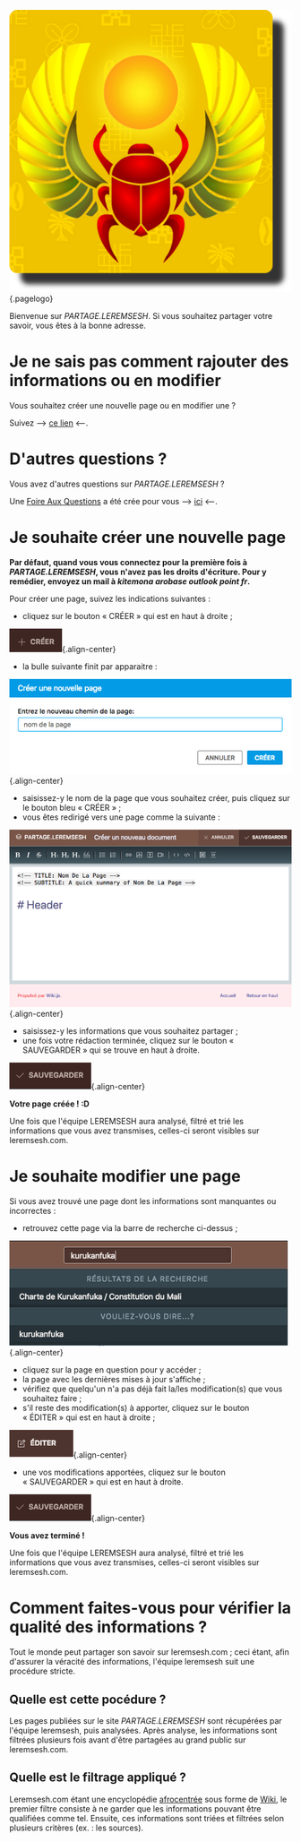 <!-- TITLE: Page d'acceuil -->
<!-- SUBTITLE: Quelques explications avant de démarrer -->

![Logo Siteweb](/uploads/logo/logo-siteweb.png "Logo Siteweb"){.pagelogo}

Bienvenue sur *PARTAGE.LEREMSESH*.
Si vous souhaitez partager votre savoir, vous êtes à la bonne adresse.

# Je ne sais pas comment rajouter des informations ou en modifier
Vous souhaitez créer une nouvelle page ou en modifier une ?

Suivez --> [ce lien](/leremsesh/faq) <--.

# D'autres questions ?
Vous avez d'autres questions sur *PARTAGE.LEREMSESH* ?

Une [Foire Aux Questions](/leremsesh/faq) a été crée pour vous --> [ici](/leremsesh/faq) <--.

# Je souhaite créer une nouvelle page
**Par défaut, quand vous vous connectez pour la première fois à *PARTAGE.LEREMSESH*, vous n'avez pas les droits d'écriture. Pour y remédier, envoyez un mail à *kitemona arobase outlook point fr*.**

Pour créer une page, suivez les indications suivantes :

* cliquez sur le bouton « CRÉER » qui est en haut à droite ;

![Boutoncreer Partage Leremsesh](/uploads/interface-web-leremsesh/boutoncreer-partage-leremsesh.png "Bouton CRÉER"){.align-center}

* la bulle suivante finit par apparaitre :

![Creer Page](/uploads/interface-web-leremsesh/creer-page.png "Creer Page"){.align-center}

* saisissez-y le nom de la page que vous souhaitez créer, puis cliquez sur le bouton bleu « CRÉER » ;
* vous êtes redirigé vers une page comme la suivante :

![Crea Nouveaudoc](/uploads/interface-web-leremsesh/crea-nouveaudoc.png "Editeur d'un nouveau document"){.align-center}

* saisissez-y les informations que vous souhaitez partager ;
* une fois votre rédaction terminée, cliquez sur le bouton « SAUVEGARDER » qui se trouve en haut à droite.

![Boutonsauvegarder Partage Leremsesh](/uploads/interface-web-leremsesh/boutonsauvegarder-partage-leremsesh.png "Bouton sauvegarder"){.align-center}

**Votre page créée ! :D**

Une fois que l'équipe LEREMSESH aura analysé, filtré et trié les informations que vous avez transmises, celles-ci seront visibles sur leremsesh.com.

# Je souhaite modifier une page
Si vous avez trouvé une page dont les informations sont manquantes ou incorrectes :

* retrouvez cette page via la barre de recherche ci-dessus ;

![Recherche Partage Leremsesh](/uploads/interface-web-leremsesh/recherche-partage-leremsesh.png "Exemple de recherche"){.align-center}

* cliquez sur la page en question pour y accéder ;
* la page avec les dernières mises à jour s'affiche ;
* vérifiez que quelqu'un n'a pas déjà fait la/les modification(s) que vous souhaitez faire ;
* s'il reste des modification(s) à apporter, cliquez sur le bouton « ÉDITER » qui est en haut à droite ;

![Boutonediter Partage Leremsesh](/uploads/interface-web-leremsesh/boutonediter-partage-leremsesh.png "Boutonediter Partage Leremsesh"){.align-center}

* une vos modifications apportées, cliquez sur le bouton « SAUVEGARDER » qui est en haut à droite.

![Boutonsauvegarder Partage Leremsesh](/uploads/interface-web-leremsesh/boutonsauvegarder-partage-leremsesh.png "Bouton sauvegarder"){.align-center}

**Vous avez terminé !**

Une fois que l'équipe LEREMSESH aura analysé, filtré et trié les informations que vous avez transmises, celles-ci seront visibles sur leremsesh.com.

# Comment faites-vous pour vérifier la qualité des informations ?
Tout le monde peut partager son savoir sur leremsesh.com ; ceci étant, afin d'assurer la véracité des informations, l'équipe leremsesh suit une procédure stricte.

## Quelle est cette pocédure ?
Les pages publiées sur le site *PARTAGE.LEREMSESH* sont récupérées par l'équipe leremsesh, puis analysées.
Après analyse, les informations sont filtrées plusieurs fois avant d'être partagées au grand public sur leremsesh.com.

## Quelle est le filtrage appliqué ?
Leremsesh.com étant une encyclopédie [afrocentrée](http://leremsesh.com/ideologie/afrocentricite) sous forme de [Wiki](https://fr.wikipedia.org/wiki/Wiki), le premier filtre consiste à ne garder que les informations pouvant être qualifiées comme tel.
Ensuite, ces informations sont triées et filtrées selon plusieurs critères (ex. : les sources).
